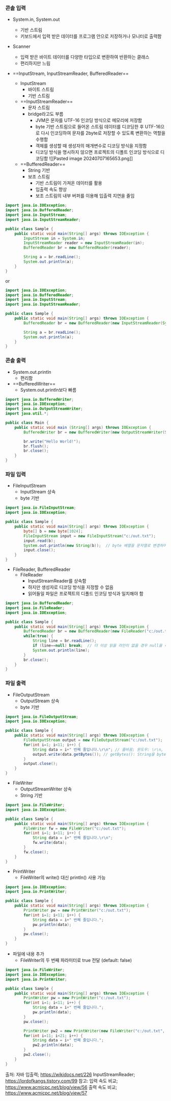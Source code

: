 ### 콘솔 입력
- System.in, System.out
	- 기반 스트림
	- 키보드에서 입력 받은 데이터를 프로그램 안으로 저장하거나 모니터로 출력함
- Scanner
	- 입력 받은 바이트 데이터를 다양한 타입으로 변환하여 반환하는 클래스
	- 편리하지만 느림

- ==InputStream, InputStreamReader, BufferedReader==
	- InputStream
		- 바이트 스트림
		- 기반 스트림
	- ==InputStreamReader==
		- 문자 스트림
		- bridge라고도 부름
			- JVM은 문자를 UTF-16 인코딩 방식으로 메모리에 저장함
			- byte 기반 스트림으로 들어온 스트림 데이터를 디코딩한 후 UTF-16으로 다시 인코딩하여 문자를 2byte로 저장할 수 있도록 변환하는 역할을 수행함
			- 객체를 생성할 때 생성자의 매개변수로 디코딩 방식을 지정함
			- 디코딩 방식을 명시하지 않으면 프로젝트의 디폴트 인코딩 방식으로 디코딩함
				![[Pasted image 20240707165653.png]]
	- ==BufferedReader==
		- String 기반
		- 보조 스트림
			- 기반 스트림이 가져온 데이터를 활용
			- 입출력 속도 향상
			- 보조 스트림의 내부 버퍼를 이용해 입출력 지연을 줄임
```java
import java.io.IOException;
import java.io.BufferedReader;
import java.io.InputStream;
import java.io.InputStreamReader;

public class Sample {
    public static void main(String[] args) throws IOException {
        InputStream in = System.in;
        InputStreamReader reader = new InputStreamReader(in);
        BufferedReader br = new BufferedReader(reader);

        String a = br.readLine();
        System.out.println(a);
    }
}
```

or

```java
import java.io.IOException;
import java.io.BufferedReader;
import java.io.InputStream;
import java.io.InputStreamReader;

public class Sample {
    public static void main(String[] args) throws IOException {
        BufferedReader br = new BufferedReader(new InputStreamReader(System.in));

        String a = br.readLine();
        System.out.println(a);
    }
}
```

### 콘솔 출력
- System.out.println
	- 편리함
- ==BufferedWriter==
	- System.out.println보다 빠름
```java
import java.io.BufferedWriter;
import java.io.IOException;
import java.io.OutputStreamWriter;
import java.util.*;

public class Main {
    public static void main (String[] args) throws IOException {
        BufferedWriter br = new BufferedWriter(new OutputStreamWriter(System.out));

        br.write("Hello World!");
        br.flush();
        br.close();
    }
}
```

### 파일 입력
- FileInputStream
	- InputStream 상속
	- byte 기반
```java
import java.io.FileInputStream;
import java.io.IOException;

public class Sample {
    public static void main(String[] args) throws IOException {
        byte[] b = new byte[1024];
        FileInputStream input = new FileInputStream("c:/out.txt");
        input.read(b);
        System.out.println(new String(b));  // byte 배열을 문자열로 변경하여 출력
        input.close();
    }
}
```

- FileReader, BufferedReader
	- FileReader
		- InputStreamReader를 상속함
		- 하지만 생성자로 디코딩 방식을 지정할 수 없음
		- 읽어들일 파일은 프로젝트의 디폴드 인코딩 방식과 일치해야 함
```java
import java.io.BufferedReader;
import java.io.FileReader;
import java.io.IOException;

public class Sample {
    public static void main(String[] args) throws IOException {
        BufferedReader br = new BufferedReader(new FileReader("c:/out.txt"));
        while(true) {
            String line = br.readLine();
            if (line==null) break;  // 더 이상 읽을 라인이 없을 경우 null을 리턴
            System.out.println(line);
        }
        br.close();
    }
}
```

### 파일 출력
- FileOutputStream
	- OutputStream 상속
	- byte 기반
```java
import java.io.FileOutputStream;
import java.io.IOException;

public class Sample {
    public static void main(String[] args) throws IOException {
        FileOutputStream output = new FileOutputStream("c:/out.txt");
        for(int i=1; i<11; i++) {
            String data = i+" 번째 줄입니다.\r\n"; // 줄바꿈; 윈도우: \r\n, 유닉스: \n
            output.write(data.getBytes()); // getBytes(): String을 byte 배열로 바꿔줌
        }
        output.close();
    }
}
```

- FileWriter
	- OutputStreamWriter 상속
	- String 기반
```java
import java.io.FileWriter;
import java.io.IOException;

public class Sample {
    public static void main(String[] args) throws IOException {
        FileWriter fw = new FileWriter("c:/out.txt");
        for(int i=1; i<11; i++) {
            String data = i+" 번째 줄입니다.\r\n";
            fw.write(data);
        }
        fw.close();
    }
}
```

- PrintWriter
	- FileWriter의 write() 대신 println() 사용 가능
```java
import java.io.IOException;
import java.io.PrintWriter;

public class Sample {
    public static void main(String[] args) throws IOException {
        PrintWriter pw = new PrintWriter("c:/out.txt");
        for(int i=1; i<11; i++) {
            String data = i+" 번째 줄입니다.";
            pw.println(data);
        }
        pw.close();
    }
}
```

- 파일에 내용 추가
	- FileWriter의 두 번째 파라미터로 true 전달 (default: false)
```java
import java.io.FileWriter;
import java.io.IOException;
import java.io.PrintWriter;

public class Sample {
    public static void main(String[] args) throws IOException {
        PrintWriter pw = new PrintWriter("c:/out.txt");
        for(int i=1; i<11; i++) {
            String data = i+" 번째 줄입니다.";
            pw.println(data);
        }
        pw.close();

        PrintWriter pw2 = new PrintWriter(new FileWriter("c:/out.txt", true));
        for(int i=11; i<21; i++) {
            String data = i+" 번째 줄입니다.";
            pw2.println(data);
        }
        pw2.close();
    }
}
```

출처:
자바 입출력; https://wikidocs.net/226
InputStreamReader; https://lordofkangs.tistory.com/99
참고:
입력 속도 비교; https://www.acmicpc.net/blog/view/56
출력 속도 비교; https://www.acmicpc.net/blog/view/57
